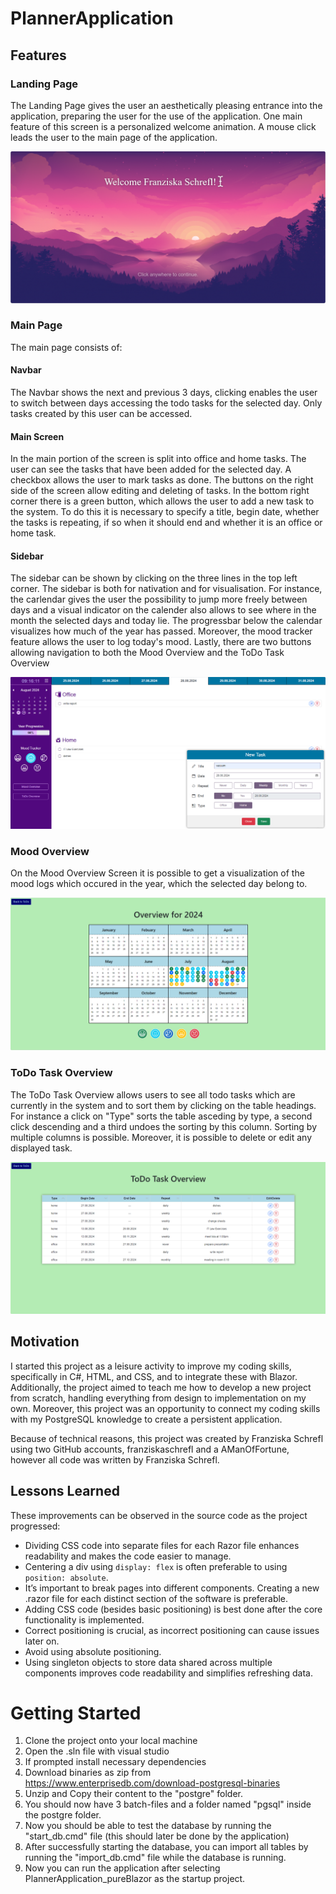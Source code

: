 # PlannerApplication

## Features
### Landing Page

The Landing Page gives the user an aesthetically pleasing entrance into the application, preparing the user for the use of the application. 
One main feature of this screen is a personalized welcome animation. A mouse click leads the user to the main page of the application.

![Landing_page](./PlannerApplication_pureBlazor/wwwroot/img/Landing_page.png)

### Main Page

The main page consists of:

#### Navbar

The Navbar shows the next and previous 3 days, clicking enables the user to switch between days accessing the todo tasks for the selected day. Only tasks created by this user can be accessed.

#### Main Screen

In the main portion of the screen is split into office and home tasks. The user can see the tasks that have been added for the selected day. A checkbox allows the user to mark tasks as done. 
The buttons on the right side of the screen allow editing and deleting of tasks. In the bottom right corner there is a green button,
which allows the user to add a new task to the system. To do this it is necessary to specify a title, begin date, whether the tasks is repeating, if so when it should end and whether it is an office or home task.

#### Sidebar
The sidebar can be shown by clicking on the three lines in the top left corner. The sidebar is both for nativation and for visualisation. For instance, the carlendar gives the user the possibility to jump more freely between days and 
a visual indicator on the calender also allows to see where in the month the selected days and today lie. 
The progressbar below the calendar visualizes how much of the year has passed. Moreover, the mood tracker feature allows the user to log today's mood. Lastly, there are two buttons allowing navigation to both the Mood Overview and the ToDo Task Overview

![Main_Screen](./PlannerApplication_pureBlazor/wwwroot/img/Main_Screen.png)

### Mood Overview

On the Mood Overview Screen it is possible to get a visualization of the mood logs which occured in the year, which the selected day belong to.

![Mood_Overview](./PlannerApplication_pureBlazor/wwwroot/img/Mood_Overview.png)

### ToDo Task Overview

The ToDo Task Overview allows users to see all todo tasks which are currently in the system and to sort them by clicking on the table headings. For instance a click on "Type" sorts the table asceding by type, a second click descending and a third undoes the sorting by this column. Sorting by multiple columns is possible. Moreover, it is possible to delete or edit any displayed task.

![ToDo_Overview](./PlannerApplication_pureBlazor/wwwroot/img/ToDo_Overview.png)


## Motivation

I started this project as a leisure activity to improve my coding skills, specifically in C#, HTML, and CSS, 
and to integrate these with Blazor. Additionally, the project aimed to teach me how to develop a new project 
from scratch, handling everything from design to implementation on my own. Moreover, this project was an 
opportunity to connect my coding skills with my PostgreSQL knowledge to create a persistent application.

Because of technical reasons, this project was created by Franziska Schrefl using two GitHub accounts, franziskaschrefl and a AManOfFortune, however all code was written by Franziska Schrefl.

## Lessons Learned
These improvements can be observed in the source code as the project progressed:

- Dividing CSS code into separate files for each Razor file enhances readability and makes the code easier to manage.
- Centering a div using `display: flex` is often preferable to using `position: absolute`.
- It’s important to break pages into different components. Creating a new .razor file for each distinct section of the software is preferable.
- Adding CSS code (besides basic positioning) is best done after the core functionality is implemented.
- Correct positioning is crucial, as incorrect positioning can cause issues later on.
- Avoid using absolute positioning.
- Using singleton objects to store data shared across multiple components improves code readability and simplifies refreshing data.

# Getting Started

1. Clone the project onto your local machine
2. Open the .sln file with visual studio
3. If prompted install necessary dependencies
4. Download binaries as zip from https://www.enterprisedb.com/download-postgresql-binaries
5. Unzip and Copy their content to the "postgre" folder.
6. You should now have 3 batch-files and a folder named "pgsql" inside the postgre folder.
7. Now you should be able to test the database by running the "start_db.cmd" file (this should later be done by the application)
8. After successfully starting the database, you can import all tables by running the "import_db.cmd" file while the database is running.
9. Now you can run the application after selecting PlannerApplication_pureBlazor as the startup project.
